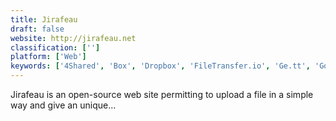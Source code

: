 ```yaml
---
title: Jirafeau
draft: false 
website: http://jirafeau.net
classification: ['']
platform: ['Web']
keywords: ['4Shared', 'Box', 'Dropbox', 'FileTransfer.io', 'Ge.tt', 'Google Drive', 'Jumpshare', 'Media Shuttle', 'MediaFire', 'Mega', 'PsiTransfer', 'Send Anywhere', 'SendFiles', 'Smash', 'UploadFiles.io', 'Volafile', 'bifile cloud filesharing', 'ownCloud', 'reep.io']
---
```

Jirafeau is an open-source web site permitting to upload a file in a simple way and give an unique...